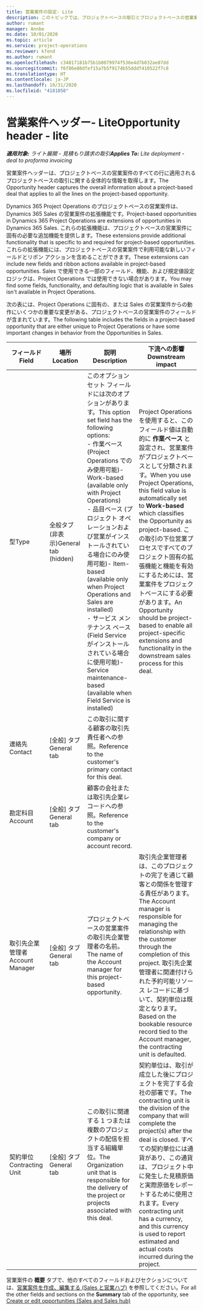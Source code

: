 ```yaml
---
title: 営業案件の設定- Lite
description: このトピックでは、プロジェクトベースの取引とプロジェクトベースの営業案件明細行について説明します。
author: rumant
manager: Annbe
ms.date: 10/01/2020
ms.topic: article
ms.service: project-operations
ms.reviewer: kfend
ms.author: rumant
ms.openlocfilehash: c34817181b75b1b0079974f536e4d7b032ae87dd
ms.sourcegitcommit: f6f86e80dfef15a7b5f9174b55dddf410522f7c8
ms.translationtype: HT
ms.contentlocale: ja-JP
ms.lasthandoff: 10/31/2020
ms.locfileid: "4181050"
---
```

# <a name="opportunity-header---lite"></a><span data-ttu-id="1318e-103">営業案件ヘッダー- Lite</span><span class="sxs-lookup"><span data-stu-id="1318e-103">Opportunity header - lite</span></span>

<span data-ttu-id="1318e-104">_**適用対象:** ライト展開 - 見積もり請求の取引_</span><span class="sxs-lookup"><span data-stu-id="1318e-104">_**Applies To:** Lite deployment - deal to proforma invoicing_</span></span>

<span data-ttu-id="1318e-105">営業案件ヘッダーは、プロジェクトベースの営業案件のすべての行に適用されるプロジェクトベースの取引に関する全体的な情報を取得します。</span><span class="sxs-lookup"><span data-stu-id="1318e-105">The Opportunity header captures the overall information about a project-based deal that applies to all the lines on the project-based opportunity.</span></span>

<span data-ttu-id="1318e-106">Dynamics 365 Project Operations のプロジェクトベースの営業案件は、Dynamics 365 Sales の営業案件の拡張機能です。</span><span class="sxs-lookup"><span data-stu-id="1318e-106">Project-based opportunities in Dynamics 365 Project Operations are extensions of opportunities in Dynamics 365 Sales.</span></span> <span data-ttu-id="1318e-107">これらの拡張機能は、プロジェクトベースの営業案件に固有の必要な追加機能を提供します。</span><span class="sxs-lookup"><span data-stu-id="1318e-107">These extensions provide additional functionality that is specific to and required for project-based opportunities.</span></span> <span data-ttu-id="1318e-108">これらの拡張機能には、プロジェクトベースの営業案件で利用可能な新しいフィールドとリボン アクションを含めることができます。</span><span class="sxs-lookup"><span data-stu-id="1318e-108">These extensions can include new fields and ribbon actions available in project-based opportunities.</span></span> <span data-ttu-id="1318e-109">Sales で使用できる一部のフィールド、機能、および規定値設定ロジックは、Project Operations では使用できない場合があります。</span><span class="sxs-lookup"><span data-stu-id="1318e-109">You may find some fields, functionality, and defaulting logic that is available in Sales isn't available in Project Operations.</span></span>

<span data-ttu-id="1318e-110">次の表には、Project Operations に固有の、または Sales の営業案件からの動作にいくつかの重要な変更がある、プロジェクトベースの営業案件のフィールドが含まれています。</span><span class="sxs-lookup"><span data-stu-id="1318e-110">The following table includes the fields in a project-based opportunity that are either unique to Project Operations or have some important changes in behavior from the Opportunities in Sales.</span></span>

| <span data-ttu-id="1318e-111">**フィールド**</span><span class="sxs-lookup"><span data-stu-id="1318e-111">**Field**</span></span> | <span data-ttu-id="1318e-112">**場所**</span><span class="sxs-lookup"><span data-stu-id="1318e-112">**Location**</span></span> | <span data-ttu-id="1318e-113">**説明**</span><span class="sxs-lookup"><span data-stu-id="1318e-113">**Description**</span></span> | <span data-ttu-id="1318e-114">**下流への影響**</span><span class="sxs-lookup"><span data-stu-id="1318e-114">**Downstream impact**</span></span> |
| --- | --- | --- | --- |
| <span data-ttu-id="1318e-115">型</span><span class="sxs-lookup"><span data-stu-id="1318e-115">Type</span></span> | <span data-ttu-id="1318e-116">全般タブ (非表示)</span><span class="sxs-lookup"><span data-stu-id="1318e-116">General tab (hidden)</span></span> | <span data-ttu-id="1318e-117">このオプション セット フィールドには次のオプションがあります。</span><span class="sxs-lookup"><span data-stu-id="1318e-117">This option set field has the following options:</span></span></br><span data-ttu-id="1318e-118">- 作業ベース (Project Operations でのみ使用可能)</span><span class="sxs-lookup"><span data-stu-id="1318e-118">- Work-based (available only with Project Operations)</span></span></br><span data-ttu-id="1318e-119">- 品目ベース (プロジェクト オペレーションおよび営業がインストールされている場合にのみ使用可能)</span><span class="sxs-lookup"><span data-stu-id="1318e-119">- Item-based (available only when Project Operations and Sales are installed)</span></span></br><span data-ttu-id="1318e-120">- サービス メンテナンス ベース (Field Service がインストールされている場合に使用可能)</span><span class="sxs-lookup"><span data-stu-id="1318e-120">- Service maintenance-based (available when Field Service is installed)</span></span> | <span data-ttu-id="1318e-121">Project Operations を使用すると、このフィールド値は自動的に **作業ベース** と設定され、営業案件がプロジェクトベースとして分類されます。</span><span class="sxs-lookup"><span data-stu-id="1318e-121">When you use Project Operations, this field value is automatically set to **Work-based** which classifies the Opportunity as project-based.</span></span> <span data-ttu-id="1318e-122">この取引の下位営業プロセスですべてのプロジェクト固有の拡張機能と機能を有効にするためには、営業案件をプロジェクトベースにする必要があります。</span><span class="sxs-lookup"><span data-stu-id="1318e-122">An Opportunity should be project-based to enable all project-specific extensions and functionality in the downstream sales process for this deal.</span></span> |
| <span data-ttu-id="1318e-123">連絡先</span><span class="sxs-lookup"><span data-stu-id="1318e-123">Contact</span></span> | <span data-ttu-id="1318e-124">[全般] タブ</span><span class="sxs-lookup"><span data-stu-id="1318e-124">General tab</span></span> | <span data-ttu-id="1318e-125">この取引に関する顧客の取引先責任者への参照。</span><span class="sxs-lookup"><span data-stu-id="1318e-125">Reference to the customer's primary contact for this deal.</span></span> | |
| <span data-ttu-id="1318e-126">勘定科目</span><span class="sxs-lookup"><span data-stu-id="1318e-126">Account</span></span> | <span data-ttu-id="1318e-127">[全般] タブ</span><span class="sxs-lookup"><span data-stu-id="1318e-127">General tab</span></span> | <span data-ttu-id="1318e-128">顧客の会社または取引先企業レコードへの参照。</span><span class="sxs-lookup"><span data-stu-id="1318e-128">Reference to the customer's company or account record.</span></span> | |
| <span data-ttu-id="1318e-129">取引先企業管理者</span><span class="sxs-lookup"><span data-stu-id="1318e-129">Account Manager</span></span> | <span data-ttu-id="1318e-130">[全般] タブ</span><span class="sxs-lookup"><span data-stu-id="1318e-130">General tab</span></span> | <span data-ttu-id="1318e-131">プロジェクトベースの営業案件の取引先企業管理者の名前。</span><span class="sxs-lookup"><span data-stu-id="1318e-131">The name of the Account manager for this project-based opportunity.</span></span> | <span data-ttu-id="1318e-132">取引先企業管理者は、このプロジェクトの完了を通じて顧客との関係を管理する責任があります。</span><span class="sxs-lookup"><span data-stu-id="1318e-132">The Account manager is responsible for managing the relationship with the customer through the completion of this project.</span></span> <span data-ttu-id="1318e-133">取引先企業管理者に関連付けられた予約可能リソース レコードに基づいて、契約単位は既定となります。</span><span class="sxs-lookup"><span data-stu-id="1318e-133">Based on the bookable resource record tied to the Account manager, the contracting unit is defaulted.</span></span> |
| <span data-ttu-id="1318e-134">契約単位</span><span class="sxs-lookup"><span data-stu-id="1318e-134">Contracting Unit</span></span> | <span data-ttu-id="1318e-135">[全般] タブ</span><span class="sxs-lookup"><span data-stu-id="1318e-135">General tab</span></span> | <span data-ttu-id="1318e-136">この取引に関連する 1 つまたは複数のプロジェクトの配信を担当する組織単位。</span><span class="sxs-lookup"><span data-stu-id="1318e-136">The Organization unit that is responsible for the delivery of the project or projects associated with this deal.</span></span> | <span data-ttu-id="1318e-137">契約単位は、取引が成立した後にプロジェクトを完了する会社の部署です。</span><span class="sxs-lookup"><span data-stu-id="1318e-137">The contracting unit is the division of the company that will complete the project(s) after the deal is closed.</span></span> <span data-ttu-id="1318e-138">すべての契約単位には通貨があり、この通貨は、プロジェクト中に発生した見積原価と実際原価をレポートするために使用されます。</span><span class="sxs-lookup"><span data-stu-id="1318e-138">Every contracting unit has a currency, and this currency is used to report estimated and actual costs incurred during the project.</span></span> |

<span data-ttu-id="1318e-139">営業案件の **概要** タブで、他のすべてのフィールドおよびセクションについては、[営業案件を作成、編集する (Sales と営業ハブ)](https://docs.microsoft.com/dynamics365/sales-enterprise/create-edit-opportunity-sales) を参照してください。</span><span class="sxs-lookup"><span data-stu-id="1318e-139">For all the other fields and sections on the **Summary** tab of the opportunity, see [Create or edit opportunities (Sales and Sales hub)](https://docs.microsoft.com/dynamics365/sales-enterprise/create-edit-opportunity-sales)</span></span>
